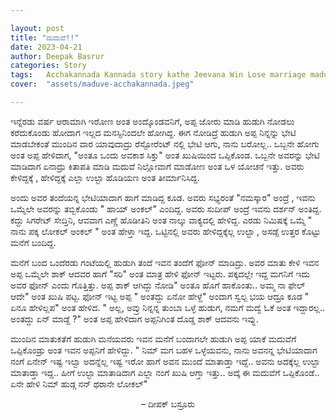 ```yaml
---

layout: post
title: "ಮದುವೆ!!"
date: 2023-04-21
author: Deepak Basrur
categories: Story
tags:	Acchakannada Kannada story kathe Jeevana Win Lose marriage maduve escape comedy nagu tamashe
cover:  "assets/maduve-acchakannada.jpeg"

---
```


ಇನ್ನೆರಡು ವರ್ಷ ಆರಾಮಾಗಿ ಇರೋಣ ಅಂತ ಅಂದ್ಕೊಂಡವನಿಗೆ, ಅಪ್ಪ ಜೋರು ಮಾಡಿ ಹುಡುಗಿ ನೋಡಲು ಕರೆದುಕೊಂಡು ಹೋದಾಗ ಇಲ್ಲದ ಮನಸ್ಸಿನಿಂದಲೇ ಹೋಗಿದ್ದ. ಈಗ ನೋಡಿದ್ರೆ ಹುಡುಗಿ ಅಪ್ಪ ನಿನ್ನನ್ನು ಭೇಟಿ ಮಾಡಬೇಕಂತೆ ಮುಂದಿನ ವಾರ ಯಾವುದಾದ್ರು ರೆಸ್ಟೋರೆಂಟ್ ನಲ್ಲಿ ಭೇಟಿ ಆಗು, ನಾನು ಬರೋಲ್ಲ.. ಒಬ್ಬನೇ ಹೋಗು ಅಂತ ಅಪ್ಪ ಹೇಳಿದಾಗ, "ಅಂತೂ ಒಂದು ಅವಕಾಶ ಸಿಕ್ತು" ಅಂತ ಖುಷಿಯಿಂದ ಒಪ್ಪಿಕೊಂಡ. ಒಬ್ಬನೇ ಅವರನ್ನು ಭೇಟಿ ಮಾಡಿದಾಗ ಏನಾದ್ರು ಕಿತಾಪತಿ ಮಾಡಿ ಮದುವೆ ನಿಲ್ಲೋವಾಗೆ ಮಾಡೋಣ ಅಂತ ಒಳ ಯೋಚನೆ ಇತ್ತು. ಅವರು ಕೇಳಿದ್ದಕ್ಕೆ , ಹೇಳಿದ್ದಕ್ಕೆ ಎಲ್ಲಾ ಉಲ್ಟಾ ಹೊಡಿಯಣ ಅಂತ ತೀರ್ಮಾನಿಸಿದ್ದ.

ಅಂದು ಅವರ ತಂದೆಯನ್ನ ಭೇಟಿಯಾದಾಗ ಹಾಗೆ ಮಾಡಿದ್ದ ಕೂಡ. ಅವರು ಸಭ್ಯರಂತೆ "ನಮಸ್ಕಾರ" ಅಂದ್ರೆ , ಇವನು ಒಮ್ಮೆಲೇ ಅವರನ್ನು ತಬ್ಬಿಕೊಂಡು " ಹಾಯ್ ಅಂಕಲ್" ಎಂದಿದ್ದ. ಅವರು ಸುದೀಪ್ ಅಂದ್ರೆ ಇವನು ದರ್ಶನ್ ಅಂತಿದ್ದ. ಕದ್ದು ಸಿಗರೇಟ್ ಸೇದ್ತಿನಿ, ಆವವಾಗ ಎಣ್ಣೆ ಹೊಡೀತಿನಿ ಅಂತ ನಾಲ್ಕು ವಾಕ್ಯದಲ್ಲಿ ಹೇಳಿದ್ದ. ಎರಡು ನಿಮಿಷಕ್ಕೆ ಒಮ್ಮೆ " ನಾನು ಪಕ್ಕ ಲೋಕಲ್ ಅಂಕಲ್ " ಅಂತ ಹೇಳ್ತಾ ಇದ್ದ. ಒಟ್ಟಿನಲ್ಲಿ ಅವರು ಹೇಳಿದ್ದಕ್ಕೆಲ್ಲ ಉಲ್ಟಾ , ಅಸಡ್ಸೆ ಉತ್ತರ ಕೊಟ್ಟು ಮನೆಗೆ ಬಂದಿದ್ದ.

ಮನೆಗೆ ಬಂದ ಒಂದೆರಡು ಗಂಟೆಯಲ್ಲಿ ಹುಡುಗಿ ತಂದೆ ಇವನ ತಂದೆಗೆ ಫೋನ್ ಮಾಡಿದ್ರು. ಅವರ ಮಾತು ಕೇಳಿ ಇವನ ಅಪ್ಪ ಒಮ್ಮೆಲೇ ಶಾಕ್ ಆದವರ ಹಾಗೆ "ಸರಿ" ಅಂತ  ಮಾತ್ರ ಹೇಳಿ ಫೋನ್ ಇಟ್ಟರು. ಪಕ್ಕದಲ್ಲೇ ಇದ್ದ ಮಗನಿಗೆ ಇದು ಅವರ ಫೋನ್ ಎಂದು ಗೊತ್ತಿತ್ತು. ಅಪ್ಪ ಶಾಕ್ ಆಗಿದ್ದು ನೋಡಿ" ಅಂತೂ ಹೊಗೆ ಹಾಕೊಂತು.. ಅಮ್ಮ ನಾ ಫೇಲ್ ಆದೇ" ಅಂತ ಖುಷಿ ಪಟ್ಟ.  ಫೋನ್ ಇಟ್ಟ ಅಪ್ಪ " ಅಂತದ್ದು ಏನೋ ಹೇಳ್ದೆ" ಅಂದಾಗ ಸ್ವಲ್ಪ ಭಯ ಆದ್ರೂ ಕೂಡ " ಏನೂ ಹೇಳಿಲ್ಲಪ" ಅಂತ ಹೇಳಿದ. " ಅಲ್ಲ, ಅವ್ರು ನಿನ್ನನ್ನ ತುಂಬಾ ಒಳ್ಳೆ ಹುಡುಗ, ನಮಗೆ ಮದ್ವೆ ಓಕೆ ಅಂತ ಇದ್ದಾರಲ್ಲ.. ಅಂತದ್ದು ಏನ್ ಮಾಡ್ದೆ ?" ಅಂತ ಅಪ್ಪ ಹೇಳಿದಾಗ ಅಪ್ಪನಿಗಿಂತ ದೊಡ್ಡ ಶಾಕ್ ಆದವನು ಇವ್ನು.

ಮುಂದಿನ ಮಾತುಕತೆಗೆ ಹುಡುಗಿ ಮನೆಯವರು ಇವನ ಮನೆಗೆ ಬಂದಾಗಲೇ ಹುಡುಗಿ ಅಪ್ಪ ಯಾಕೆ ಮದುವೆಗೆ ಒಪ್ಪಿಕೊಂಡ್ರು ಅಂತ ಇವನ ಅಪ್ಪನಿಗೆ ಹೇಳಿದ್ದು. " ನಿಮ್ ಮಗ ಬಹಳ ಒಳ್ಳೆಯವನು, ನಾನು ಅವನನ್ನ ಭೇಟಿಯಾದಾಗ ನಂಗೆ ಏನೇನ್ ಇಷ್ಟ ಇಲ್ವಾ ಅದನ್ನೆಲ್ಲ ಇಷ್ಟ ಇರೋ ಹಾಗೆ ಅವನ ಮುಂದೆ ಮಾತಾಡ್ತಾ ಇದ್ದೆ.. ಅವನು ಅದಕ್ಕೆಲ್ಲ ಉಲ್ಟಾ ಮಾತಾಡ್ತಾ ಇದ್ದ.. ಹೀಗೆ ಉಲ್ಟಾ ಮಾತಾಡಿದಾಗ ಎಲ್ಲಾ ನಂಗೆ ಖುಷಿ ಆಗ್ತಾ ಇತ್ತು.. ಅದ್ಕೆ ಈ ಮದುವೆಗೆ ಒಪ್ಪಿಕೊಂಡೆ.. ಏನೇ ಹೇಳಿ ನಿಮ್ ಹುಡ್ಗ ನನ್ ಥರಾನೇ ಲೋಕಲ್"

<p align ="center"> – ದೀಪಕ್  ಬಸ್ರೂರು</p>
